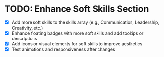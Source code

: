 # TODO: Enhance Soft Skills Section

- [x] Add more soft skills to the skills array (e.g., Communication, Leadership, Creativity, etc.)
- [x] Enhance floating badges with more soft skills and add tooltips or descriptions
- [x] Add icons or visual elements for soft skills to improve aesthetics
- [x] Test animations and responsiveness after changes
